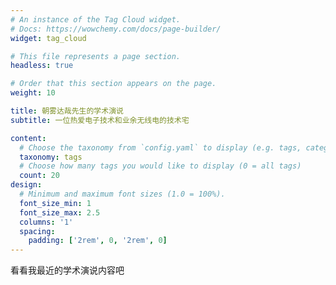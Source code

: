 ```yaml
---
# An instance of the Tag Cloud widget.
# Docs: https://wowchemy.com/docs/page-builder/
widget: tag_cloud

# This file represents a page section.
headless: true

# Order that this section appears on the page.
weight: 10

title: 朝雾达哉先生的学术演说
subtitle: 一位热爱电子技术和业余无线电的技术宅

content:
  # Choose the taxonomy from `config.yaml` to display (e.g. tags, categories)
  taxonomy: tags
  # Choose how many tags you would like to display (0 = all tags)
  count: 20
design:
  # Minimum and maximum font sizes (1.0 = 100%).
  font_size_min: 1
  font_size_max: 2.5
  columns: '1'
  spacing:
    padding: ['2rem', 0, '2rem', 0]
---
```


看看我最近的学术演说内容吧
